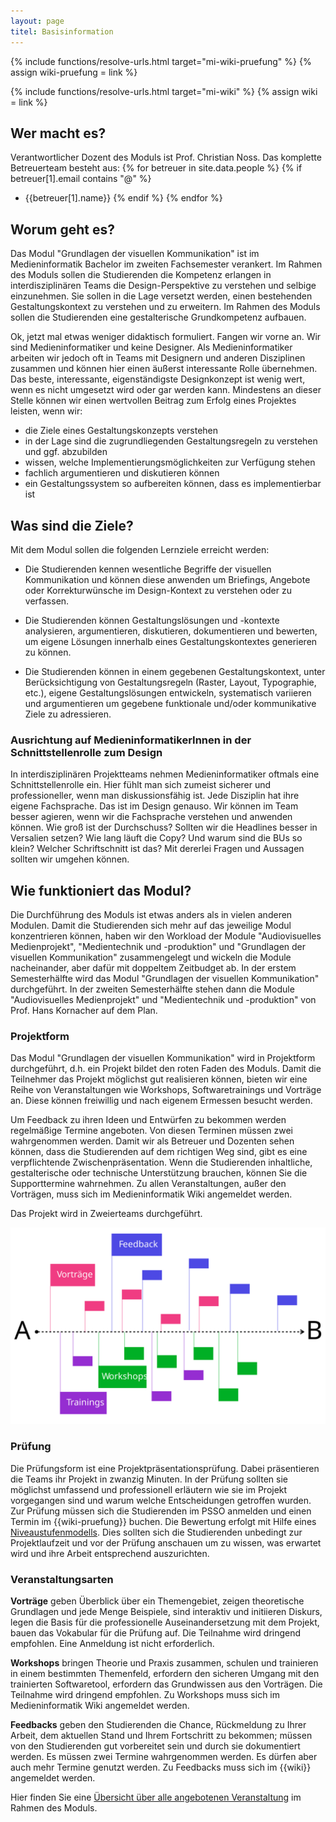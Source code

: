 ```yaml
---
layout: page
titel: Basisinformation
---
```


{% include functions/resolve-urls.html target="mi-wiki-pruefung" %}
{% assign wiki-pruefung = link %}

{% include functions/resolve-urls.html target="mi-wiki" %}
{% assign wiki = link %}

## Wer macht es?

Verantwortlicher Dozent des Moduls ist Prof. Christian Noss. Das komplette Betreuerteam besteht aus:
{% for betreuer in site.data.people %}
{% if betreuer[1].email contains "@" %}
- {{betreuer[1].name}}
{% endif %}
{% endfor %}

## Worum geht es?

Das Modul "Grundlagen der visuellen Kommunikation" ist im Medieninformatik Bachelor im zweiten Fachsemester verankert. Im Rahmen des Moduls sollen die Studierenden die Kompetenz erlangen in interdisziplinären Teams die Design-Perspektive zu verstehen und selbige einzunehmen. Sie sollen in die Lage versetzt werden, einen bestehenden Gestaltungskontext zu verstehen und zu erweitern. Im Rahmen des Moduls sollen die Studierenden eine gestalterische Grundkompetenz aufbauen.

Ok, jetzt mal etwas weniger didaktisch formuliert. Fangen wir vorne an. Wir sind Medieninformatiker und keine Designer. Als Medieninformatiker arbeiten wir jedoch oft in Teams mit Designern und anderen Disziplinen zusammen und können hier einen äußerst interessante Rolle übernehmen. Das beste, interessante, eigenständigste Designkonzept ist wenig wert, wenn es nicht umgesetzt wird oder gar werden kann. Mindestens an dieser Stelle können wir einen wertvollen Beitrag zum Erfolg eines Projektes leisten, wenn wir:
- die Ziele eines Gestaltungskonzepts verstehen
- in der Lage sind die zugrundliegenden Gestaltungsregeln zu verstehen und ggf. abzubilden
- wissen, welche Implementierungsmöglichkeiten zur Verfügung stehen
- fachlich argumentieren und diskutieren können
- ein Gestaltungssystem so aufbereiten können, dass es implementierbar ist

## Was sind die Ziele?

Mit dem Modul sollen die folgenden Lernziele erreicht werden:

- Die Studierenden kennen wesentliche Begriffe der visuellen Kommunikation und können diese anwenden um Briefings, Angebote oder Korrekturwünsche im Design-Kontext zu verstehen oder zu verfassen.

- Die Studierenden können Gestaltungslösungen und -kontexte analysieren, argumentieren, diskutieren, dokumentieren und bewerten, um eigene Lösungen innerhalb eines Gestaltungskontextes generieren zu können.

- Die Studierenden können in einem gegebenen Gestaltungskontext, unter Berücksichtigung von Gestaltungsregeln (Raster, Layout, Typographie, etc.), eigene Gestaltungslösungen entwickeln, systematisch variieren und argumentieren um gegebene funktionale und/oder kommunikative Ziele zu adressieren.

### Ausrichtung auf MedieninformatikerInnen in der Schnittstellenrolle zum Design

In interdisziplinären Projektteams nehmen Medieninformatiker oftmals eine Schnittstellenrolle ein. Hier fühlt man sich zumeist sicherer und professioneller, wenn man diskussionsfähig ist. Jede Disziplin hat ihre eigene Fachsprache. Das ist im Design genauso. Wir können im Team besser agieren, wenn wir die Fachsprache verstehen und anwenden können. Wie groß ist der Durchschuss? Sollten wir die Headlines besser in Versalien setzen? Wie lang läuft die Copy? Und warum sind die BUs so klein? Welcher Schriftschnitt ist das? Mit dererlei Fragen und Aussagen sollten wir umgehen können.

## Wie funktioniert das Modul?

Die Durchführung des Moduls ist etwas anders als in vielen anderen Modulen. Damit die Studierenden sich mehr auf das jeweilige Modul konzentrieren können, haben wir den Workload der Module "Audiovisuelles Medienprojekt", "Medientechnik und -produktion" und "Grundlagen der visuellen Kommunikation" zusammengelegt und wickeln die Module nacheinander, aber dafür mit doppeltem Zeitbudget ab.
In der erstem Semesterhälfte wird das Modul "Grundlagen der visuellen Kommunikation" durchgeführt. In der zweiten Semesterhälfte stehen dann die Module "Audiovisuelles Medienprojekt" und "Medientechnik und -produktion" von Prof. Hans Kornacher auf dem Plan.

### Projektform

Das Modul "Grundlagen der visuellen Kommunikation" wird in Projektform durchgeführt, d.h. ein Projekt bildet den roten Faden des Moduls. Damit die Teilnehmer das Projekt möglichst gut realisieren können, bieten wir eine Reihe von Veranstaltungen wie Workshops, Softwaretrainings und Vorträge an. Diese können freiwillig und nach eigenem Ermessen besucht werden.

Um Feedback zu ihren Ideen und Entwürfen zu bekommen werden regelmäßige Termine angeboten. Von diesen Terminen müssen zwei wahrgenommen werden. Damit wir als Betreuer und Dozenten sehen können, dass die Studierenden auf dem richtigen Weg sind, gibt es eine verpflichtende Zwischenpräsentation. Wenn die Studierenden inhaltliche, gestalterische oder technische Unterstützung brauchen, können Sie die Supporttermine wahrnehmen. Zu allen Veranstaltungen, außer den Vorträgen, muss sich im Medieninformatik Wiki angemeldet werden. 

Das Projekt wird in Zweierteams durchgeführt.


![Projekt als roter Faden](images/projekt.svg 'Projekt als roter Faden')

### Prüfung

Die Prüfungsform ist eine Projektpräsentationsprüfung. Dabei präsentieren die Teams ihr Projekt in zwanzig Minuten. In der Prüfung sollten sie möglichst umfassend und professionell erläutern wie sie im Projekt vorgegangen sind und warum welche Entscheidungen getroffen wurden. Zur Prüfung müssen sich die Studierenden im PSSO anmelden und einen Termin im {{wiki-pruefung}} buchen. Die Bewertung erfolgt mit Hilfe eines [Niveaustufenmodells](niveaustufen/). Dies sollten sich die Studierenden unbedingt zur Projektlaufzeit und vor der Prüfung anschauen um zu wissen, was erwartet wird und ihre Arbeit entsprechend auszurichten.


### Veranstaltungsarten

**Vorträge** geben Überblick über ein Themengebiet, zeigen theoretische Grundlagen und jede Menge Beispiele, sind interaktiv und initiieren Diskurs, legen die Basis für die professionelle Auseinandersetzung mit dem Projekt, bauen das Vokabular für die Prüfung auf. Die Teilnahme wird dringend empfohlen. Eine Anmeldung ist nicht erforderlich.

**Workshops** bringen Theorie und Praxis zusammen, schulen und trainieren in einem bestimmten Themenfeld, erfordern den sicheren Umgang mit den trainierten Softwaretool, erfordern das Grundwissen aus den Vorträgen. Die Teilnahme wird dringend empfohlen. Zu Workshops muss sich im Medieninformatik Wiki angemeldet werden.

**Feedbacks** geben den Studierenden die Chance, Rückmeldung zu Ihrer Arbeit, dem aktuellen Stand und Ihrem Fortschritt zu bekommen; müssen von den Studierenden gut vorbereitet sein und durch sie dokumentiert werden. Es müssen zwei Termine wahrgenommen werden. Es dürfen aber auch mehr Termine genutzt werden. Zu Feedbacks muss sich im {{wiki}} angemeldet werden.

Hier finden Sie eine [Übersicht über alle angebotenen Veranstaltung](angebote/) im Rahmen des Moduls.



